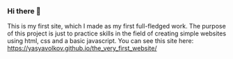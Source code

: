 ### Hi there 👋

This is my first site, which I made as my first full-fledged work. The purpose of this project is just to practice skills in the field of creating simple websites using html, css and a basic javascript. You can see this site here: https://yasyavolkov.github.io/the_very_first_website/
